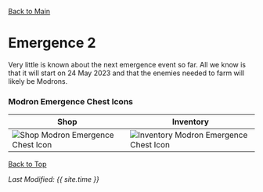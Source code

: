 [Back to Main](index.md)

# Emergence 2

Very little is known about the next emergence event so far. All we know is that it will start on 24 May 2023 and that the enemies needed to farm will likely be Modrons.

### Modron Emergence Chest Icons

| Shop | Inventory |
|---|---|
| ![Shop Modron Emergence Chest Icon](images/emergence_2chest.png) | ![Inventory Modron Emergence Chest Icon](images/emergence_2chestInv.png) |

[Back to Top](#top)

*Last Modified: {{ site.time }}*